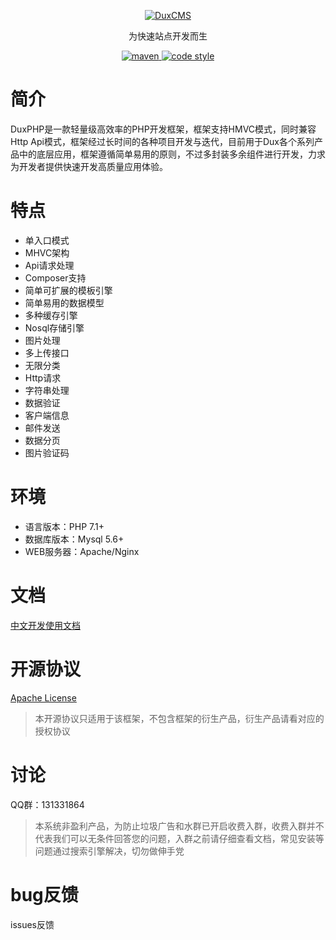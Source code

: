 <p align="center">
  <a href="https://github.com/duxphp/duxphp">
   <img alt="DuxCMS" src="https://gitee.com/uploads/images/2018/0523/113606_31f0cb86_3525.png">
  </a>
</p>

<p align="center">
  为快速站点开发而生
</p>

<p align="center">
  <a href="https://github.com/duxphp/duxphp">
    <img alt="maven" src="https://img.shields.io/badge/duxcms-v3-blue.svg">
  </a>

  <a href="https://github.com/duxphp/duxphp/blob/master/LICENSE">
    <img alt="code style" src="https://img.shields.io/badge/apache-licenses-brightgreen.svg">
  </a>
</p>

# 简介

DuxPHP是一款轻量级高效率的PHP开发框架，框架支持HMVC模式，同时兼容Http Api模式，框架经过长时间的各种项目开发与迭代，目前用于Dux各个系列产品中的底层应用，框架遵循简单易用的原则，不过多封装多余组件进行开发，力求为开发者提供快速开发高质量应用体验。

# 特点

- 单入口模式
- MHVC架构
- Api请求处理
- Composer支持
- 简单可扩展的模板引擎
- 简单易用的数据模型
- 多种缓存引擎
- Nosql存储引擎
- 图片处理
- 多上传接口
- 无限分类
- Http请求
- 字符串处理
- 数据验证
- 客户端信息
- 邮件发送
- 数据分页
- 图片验证码

# 环境

- 语言版本：PHP 7.1+
- 数据库版本：Mysql 5.6+
- WEB服务器：Apache/Nginx

# 文档

[中文开发使用文档](<https://duxphp.github.io/DuxPHP-Document/>)

# 开源协议

[Apache License](https://github.com/duxphp/duxphp/blob/master/LICENSE)

> 本开源协议只适用于该框架，不包含框架的衍生产品，衍生产品请看对应的授权协议

# 讨论

QQ群：131331864

> 本系统非盈利产品，为防止垃圾广告和水群已开启收费入群，收费入群并不代表我们可以无条件回答您的问题，入群之前请仔细查看文档，常见安装等问题通过搜索引擎解决，切勿做伸手党

# bug反馈

issues反馈